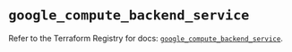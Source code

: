 # `google_compute_backend_service`

Refer to the Terraform Registry for docs: [`google_compute_backend_service`](https://registry.terraform.io/providers/hashicorp/google/5.38.0/docs/resources/compute_backend_service).

